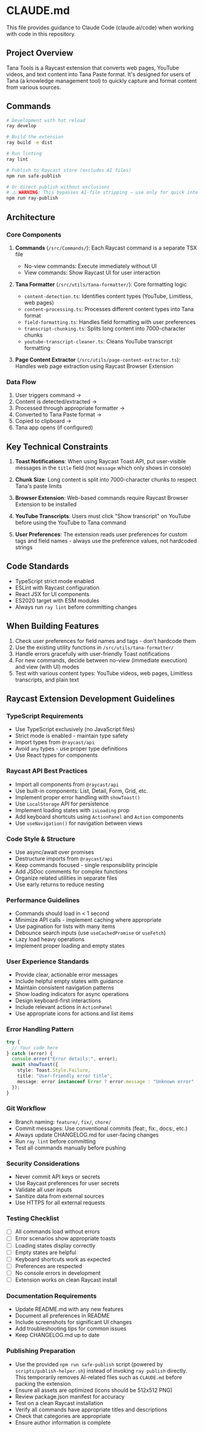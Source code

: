 # CLAUDE.md

This file provides guidance to Claude Code (claude.ai/code) when working with code in this repository.

## Project Overview

Tana Tools is a Raycast extension that converts web pages, YouTube videos, and text content into Tana Paste format. It's designed for users of Tana (a knowledge management tool) to quickly capture and format content from various sources.

## Commands

```bash
# Development with hot reload
ray develop

# Build the extension
ray build -e dist

# Run linting
ray lint

# Publish to Raycast store (excludes AI files)
npm run safe-publish

# Or direct publish without exclusions
# ⚠️ WARNING: This bypasses AI-file stripping – use only for quick internal tests
npm run ray-publish
```

## Architecture

### Core Components

1. **Commands** (`/src/Commands/`): Each Raycast command is a separate TSX file
   - No-view commands: Execute immediately without UI
   - View commands: Show Raycast UI for user interaction

2. **Tana Formatter** (`/src/utils/tana-formatter/`): Core formatting logic
   - `content-detection.ts`: Identifies content types (YouTube, Limitless, web pages)
   - `content-processing.ts`: Processes different content types into Tana format
   - `field-formatting.ts`: Handles field formatting with user preferences
   - `transcript-chunking.ts`: Splits long content into 7000-character chunks
   - `youtube-transcript-cleaner.ts`: Cleans YouTube transcript formatting

3. **Page Content Extractor** (`/src/utils/page-content-extractor.ts`): Handles web page extraction using Raycast Browser Extension

### Data Flow

1. User triggers command → 
2. Content is detected/extracted → 
3. Processed through appropriate formatter → 
4. Converted to Tana Paste format → 
5. Copied to clipboard → 
6. Tana app opens (if configured)

## Key Technical Constraints

1. **Toast Notifications**: When using Raycast Toast API, put user-visible messages in the `title` field (not `message` which only shows in console)

2. **Chunk Size**: Long content is split into 7000-character chunks to respect Tana's paste limits

3. **Browser Extension**: Web-based commands require Raycast Browser Extension to be installed

4. **YouTube Transcripts**: Users must click "Show transcript" on YouTube before using the YouTube to Tana command

5. **User Preferences**: The extension reads user preferences for custom tags and field names - always use the preference values, not hardcoded strings

## Code Standards

- TypeScript strict mode enabled
- ESLint with Raycast configuration
- React JSX for UI components
- ES2020 target with ESM modules
- Always run `ray lint` before committing changes

## When Building Features

1. Check user preferences for field names and tags - don't hardcode them
2. Use the existing utility functions in `/src/utils/tana-formatter/`
3. Handle errors gracefully with user-friendly Toast notifications
4. For new commands, decide between no-view (immediate execution) and view (with UI) modes
5. Test with various content types: YouTube videos, web pages, Limitless transcripts, and plain text

## Raycast Extension Development Guidelines

### TypeScript Requirements
- Use TypeScript exclusively (no JavaScript files)
- Strict mode is enabled - maintain type safety
- Import types from `@raycast/api`
- Avoid `any` types - use proper type definitions
- Use React types for components

### Raycast API Best Practices
- Import all components from `@raycast/api`
- Use built-in components: List, Detail, Form, Grid, etc.
- Implement proper error handling with `showToast()`
- Use `LocalStorage` API for persistence
- Implement loading states with `isLoading` prop
- Add keyboard shortcuts using `ActionPanel` and `Action` components
- Use `useNavigation()` for navigation between views

### Code Style & Structure
- Use async/await over promises
- Destructure imports from `@raycast/api`
- Keep commands focused - single responsibility principle
- Add JSDoc comments for complex functions
- Organize related utilities in separate files
- Use early returns to reduce nesting

### Performance Guidelines
- Commands should load in < 1 second
- Minimize API calls - implement caching where appropriate
- Use pagination for lists with many items
- Debounce search inputs (use `useCachedPromise` or `useFetch`)
- Lazy load heavy operations
- Implement proper loading and empty states

### User Experience Standards
- Provide clear, actionable error messages
- Include helpful empty states with guidance
- Maintain consistent navigation patterns
- Show loading indicators for async operations
- Design keyboard-first interactions
- Include relevant actions in `ActionPanel`
- Use appropriate icons for actions and list items

### Error Handling Pattern
```typescript
try {
  // Your code here
} catch (error) {
  console.error("Error details:", error);
  await showToast({
    style: Toast.Style.Failure,
    title: "User-friendly error title",
    message: error instanceof Error ? error.message : "Unknown error"
  });
}
```

### Git Workflow
- Branch naming: `feature/`, `fix/`, `chore/`
- Commit messages: Use conventional commits (feat:, fix:, docs:, etc.)
- Always update CHANGELOG.md for user-facing changes
- Run `ray lint` before committing
- Test all commands manually before pushing

### Security Considerations
- Never commit API keys or secrets
- Use Raycast preferences for user secrets
- Validate all user inputs
- Sanitize data from external sources
- Use HTTPS for all external requests

### Testing Checklist
- [ ] All commands load without errors
- [ ] Error scenarios show appropriate toasts
- [ ] Loading states display correctly
- [ ] Empty states are helpful
- [ ] Keyboard shortcuts work as expected
- [ ] Preferences are respected
- [ ] No console errors in development
- [ ] Extension works on clean Raycast install

### Documentation Requirements
- Update README.md with any new features
- Document all preferences in README
- Include screenshots for significant UI changes
- Add troubleshooting tips for common issues
- Keep CHANGELOG.md up to date

### Publishing Preparation
- Use the provided `npm run safe-publish` script (powered by `scripts/publish-helper.sh`) instead of invoking `ray publish` directly. This temporarily removes AI-related files such as `CLAUDE.md` before packing the extension.
- Ensure all assets are optimized (icons should be 512x512 PNG)
- Review package.json manifest for accuracy
- Test on a clean Raycast installation
- Verify all commands have appropriate titles and descriptions
- Check that categories are appropriate
- Ensure author information is complete